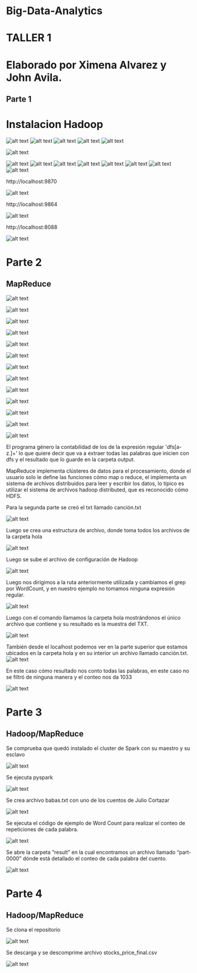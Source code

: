 # Big-Data-Analytics
# TALLER 1
# Elaborado por Ximena Alvarez y John Avila.

## Parte 1
# Instalacion Hadoop

![alt text](1.png?raw=true "Title")
![alt text](2.png?raw=true "Title")
![alt text](3.png?raw=true "Title")
![alt text](4.png?raw=true "Title")
![alt text](5.png?raw=true "Title")

![alt text](6.png?raw=true "Title")

![alt text](7.png?raw=true "Title")
![alt text](8.png?raw=true "Title")
![alt text](9.png?raw=true "Title")
![alt text](10.png?raw=true "Title")
![alt text](11.png?raw=true "Title")
![alt text](12.png?raw=true "Title")
![alt text](13.png?raw=true "Title")
![alt text](14.png?raw=true "Title")

http://localhost:9870

![alt text](15.png?raw=true "Title") 

http://localhost:9864  

![alt text](16.png?raw=true "Title")

http://localhost:8088  

![alt text](17.png?raw=true "Title")

# Parte 2
## MapReduce 

![alt text](18.png?raw=true "Title")

![alt text](19.png?raw=true "Title")

![alt text](20.png?raw=true "Title")

![alt text](21.png?raw=true "Title")

![alt text](22.png?raw=true "Title")

![alt text](23.png?raw=true "Title")

![alt text](24.png?raw=true "Title")

![alt text](25.png?raw=true "Title")

![alt text](26.png?raw=true "Title")

![alt text](27.png?raw=true "Title")

![alt text](28.png?raw=true "Title")

![alt text](29.png?raw=true "Title")

![alt text](30.png?raw=true "Title")

El programa género la contabilidad de los de la expresión regular 'dfs[a-z.]+' lo que quiere decir que va a extraer todas las palabras que inicien con dfs y el resultado que lo guarde en la carpeta output.

MapReduce implementa clústeres de datos para el procesamiento, donde el usuario solo le define las funciones cómo map o reduce, el implementa un sistema de archivos distribuidos para leer y escribir los datos, lo típico es utilizar el sistema de archivos hadoop distributed, que es reconocido cómo HDFS.

Para la segunda  parte se creó el txt llamado canción.txt 

![alt text](31.png?raw=true "Title")

Luego se crea una estructura de archivo, donde toma todos los archivos de la carpeta hola

![alt text](32.png?raw=true "Title")

Luego se sube el archivo de configuración de Hadoop 

![alt text](33.png?raw=true "Title")

Luego nos dirigimos a la ruta anteriormente utilizada y cambiamos el grep por WordCount, y en nuestro ejemplo no tomamos ninguna expresión regular. 

![alt text](34.png?raw=true "Title")

Luego con el comando llamamos la carpeta hola mostrándonos el único archivo que contiene y su resultado es la muestra del TXT.

![alt text](35.png?raw=true "Title")

También desde el localhost podemos ver en la parte superior que estamos ubicados en la carpeta hola y en su interior un archivo llamado canción.txt.
![alt text](36.png?raw=true "Title")

En este caso cómo resultado nos conto todas las palabras, en este caso no se filtró de ninguna manera y el conteo nos da 1033

![alt text](37.png?raw=true "Title")

# Parte 3
## Hadoop/MapReduce

Se comprueba que quedó instalado el cluster de Spark con su maestro y su esclavo

![alt text](38.png?raw=true "Title")

Se ejecuta pyspark

![alt text](39.png?raw=true "Title")

Se crea archivo babas.txt con uno de los cuentos de Julio Cortazar

![alt text](40.png?raw=true "Title")

Se ejecuta el código de ejemplo de Word Count para realizar el conteo de repeticiones de cada palabra.

![alt text](41.png?raw=true "Title")

Se abre la carpeta “result” en la cual encontramos un archivo llamado “part-0000” dónde está detallado el conteo de cada palabra del cuento.

![alt text](42.png?raw=true "Title")

# Parte 4
## Hadoop/MapReduce

Se clona el repositorio 

![alt text](43.png?raw=true "Title")

Se descarga y se descomprime archivo stocks_price_final.csv

![alt text](44.png?raw=true "Title")

